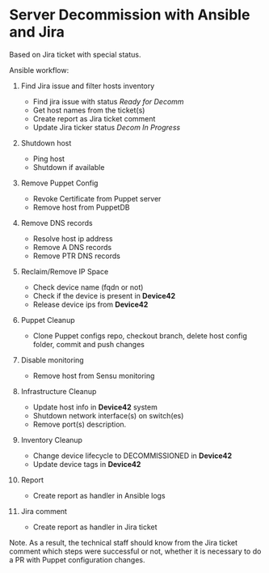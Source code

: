 # Server Decommission with Ansible and Jira

Based on Jira ticket with special status.

Ansible workflow:

1. Find Jira issue and filter hosts inventory
    * Find jira issue with status *Ready for Decomm*
    * Get host names from the ticket(s)
    * Create report as Jira ticket comment
    * Update Jira ticker status *Decom In Progress*

2. Shutdown host
    * Ping host
    * Shutdown if available

3. Remove Puppet Config
    * Revoke Certificate from Puppet server
    * Remove host from PuppetDB

4. Remove DNS records
    * Resolve host ip address
    * Remove A DNS records
    * Remove PTR DNS records

5. Reclaim/Remove IP Space
    * Check device name (fqdn or not)
    * Check if the device is present in **Device42**
    * Release device ips from **Device42**

6. Puppet Cleanup
    * Clone Puppet configs repo, checkout branch, delete host config folder, commit and push changes

7. Disable monitoring
    * Remove host from Sensu monitoring

8. Infrastructure Cleanup
    * Update host info in **Device42** system
    * Shutdown network interface(s) on switch(es)
    * Remove port(s) description.

9. Inventory Cleanup
    * Change device lifecycle to DECOMMISSIONED in **Device42**
    * Update device tags in **Device42**

10. Report
    * Create report as handler in Ansible logs

11. Jira comment
    * Create report as handler in Jira ticket

Note. As a result, the technical staff should know from the Jira ticket comment which steps were successful or not, whether it is necessary to do a PR with Puppet configuration changes.